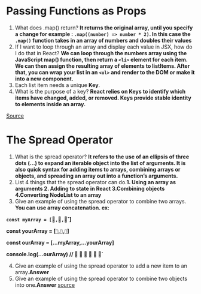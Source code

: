 # Passing Functions as Props

1. What does .map() return? **It returns the original array, until you specify a change for example : `.map((number) => number * 2)`. In this case the `.map()` function takes in an array of numbers and doubles their values**
4. If I want to loop through an array and display each value in JSX, how do I do that in React? **We can loop through the numbers array using the JavaScript map() function, then return a `<li>` element for each item. We can then assign the resulting array of elements to listItems. After that, you can wrap your list in an `<ul>` and render to the DOM or make it into a new component.**
5. Each list item needs a unique **Key**. 
6. What is the purpose of a key? **React relies on Keys to identify which items have changed, added, or removed. Keys provide stable identity to elements inside an array.**

[Source](https://reactjs.org/docs/lists-and-keys.html)

# The Spread Operator

1. What is the spread operator? **It refers to the use of an ellipsis of three dots (…) to expand an iterable object into the list of arguments. It is also quick syntax for adding items to arrays, combining arrays or objects, and spreading an array out into a function’s arguments.**
2. List 4 things that the spread operator can do.**1. Using an array as arguments 2. Adding to state in React 3.Combining objects 4.Converting NodeList to an array**
3. Give an example of using the spread operator to combine two arrays. **You can use array concatenation. ex:** 

**`const myArray = [`🤪`,`🐻`,`🎌`]**

**const yourArray = [`🙂`,`🤗`,`🤩`]**

**const ourArray = [...myArray,...yourArray]**

**console.log(...ourArray) // 🤪 🐻 🎌 🙂 🤗 🤩`**

4. Give an example of using the spread operator to add a new item to an array.**Answer**
5. Give an example of using the spread operator to combine two objects into one.**Answer**
[source](https://medium.com/coding-at-dawn/how-to-use-the-spread-operator-in-javascript-b9e4a8b06fab)
